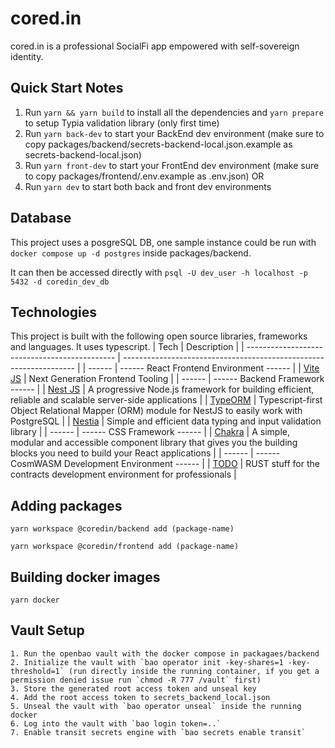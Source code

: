 # cored.in

cored.in is a professional SocialFi app empowered with self-sovereign identity.

## Quick Start Notes

1.  Run `yarn && yarn build` to install all the dependencies and `yarn prepare` to setup Typia validation library (only first time)
2.  Run `yarn back-dev` to start your BackEnd dev environment (make sure to copy packages/backend/secrets-backend-local.json.example as secrets-backend-local.json)
3.  Run `yarn front-dev` to start your FrontEnd dev environment (make sure to copy packages/frontend/.env.example as .env.json)
OR
2. Run `yarn dev` to start both back and front dev environments

## Database
This project uses a posgreSQL DB, one sample instance could be run with `docker compose up -d postgres` inside packages/backend.

It can then be accessed directly with `psql -U dev_user -h localhost -p 5432 -d coredin_dev_db`

## Technologies

This project is built with the following open source libraries, frameworks and languages. It uses typescript.
| Tech | Description |
| --------------------------------------------- | ------------------------------------------------------------------ |
| ------ | ------ React Frontend Environment ------ |
| [Vite JS](https://vitejs.dev/) | Next Generation Frontend Tooling |
| ------ | ------ Backend Framework ------ |
| [Nest JS](https://nestjs.com/) | A progressive Node.js framework for building efficient, reliable and scalable server-side applications |
| [TypeORM](https://typeorm.io/) | Typescript-first Object Relational Mapper (ORM) module for NestJS to easily work with PostgreSQL |
| [Nestia](https://github.com/samchon/nestia) | Simple and efficient data typing and input validation library |
| ------ | ------ CSS Framework ------ |
| [Chakra](https://chakra-ui.com/) | A simple, modular and accessible component library that gives you the building blocks you need to build your React applications |
| ------ | ------ CosmWASM Development Environment ------ |
| [TODO]() | RUST stuff for the contracts development environment for professionals |

## Adding packages

```
yarn workspace @coredin/backend add (package-name)

yarn workspace @coredin/frontend add (package-name)
```

## Building docker images

```
yarn docker
```


## Vault Setup

```
1. Run the openbao vault with the docker compose in packagaes/backend
2. Initialize the vault with `bao operator init -key-shares=1 -key-threshold=1` (run directly inside the running container, if you get a permission denied issue run `chmod -R 777 /vault` first)
3. Store the generated root access token and unseal key
4. Add the root access token to secrets_backend_local.json
5. Unseal the vault with `bao operator unseal` inside the running docker
6. Log into the vault with `bao login token=..`
7. Enable transit secrets engine with `bao secrets enable transit`
```